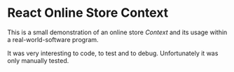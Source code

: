 # React Online Store Context

This is a small demonstration of an online store *Context* and its usage within a real-world-software program.

It was very interesting to code, to test and to debug. Unfortunately it was only manually tested.